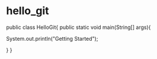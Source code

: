 # hello_git
public class HelloGit{
  public static void main(String[] args){
  
 System.out.println("Getting Started");
 
 }
 }
